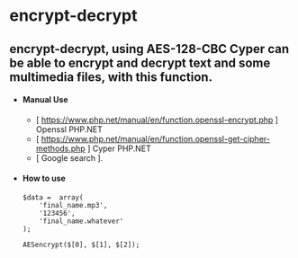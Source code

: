 # encrypt-decrypt
## encrypt-decrypt, using AES-128-CBC Cyper can be able to encrypt and decrypt text and some multimedia files, with this function.

-   #### Manual Use
    - [ https://www.php.net/manual/en/function.openssl-encrypt.php ] Openssl PHP.NET
    - [ https://www.php.net/manual/en/function.openssl-get-cipher-methods.php ] Cyper PHP.NET
    - [ Google search ].


-   #### How to use

        $data =  array(
            'final_name.mp3', 
            '123456', 
            'final_name.whatever'
        );
        
        AESencrypt($[0], $[1], $[2]);
